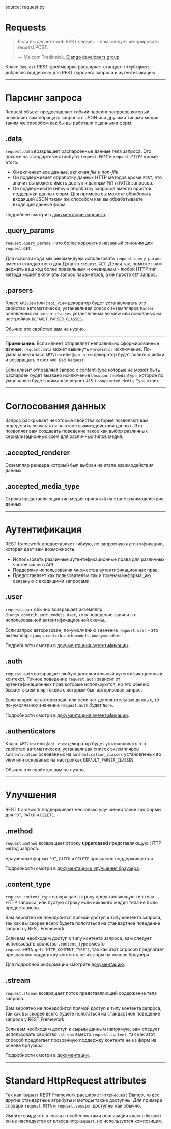 source: request.py

# Requests

> Если вы делаете web REST сервис ... вам следует игнорировать request.POST.
>
> &mdash; Malcom Tredinnick, [Django developers group][cite]

Класс `Request` REST фреймворка расширяет стандарт `HttpRequest`, добавляя поддержку для REST парсинга запроса и аутентификацию.

---

# Парсинг запроса

Request объект предоставляет гибкий парсинг запросов который позволяет вам обращать запросы с JSON или другими типами медия таким же способом как бы вы работали с данными форм.

## .data

`request.data` возвращает распарсенные данные тела запроса. Это похоже на стандартные атрибуты `request.POST` и `request.FILES` кроме этого:

* Он включает все данные, включая *file и non-file*
* Он поддерживает обработку данных HTTP методов кроме `POST`, что значит вы можете иметь доступ к данным `PUT` и `PATCH` запросов.
* Он поддерживате гибкую обработку запросов вместо простой поддержки данных форм. Для примера вы можете обработать входящий JSON таким же способом как вы обрабатываете входящие данные форм.

Подробнее смотри в [документации парсинга][parsers documentation].

## .query_params

`request.query_params` - это более корректно названый синоним для `request.GET`.

Для ясности кода мы рекомендуем использовать `request.query_params` вместо стандартного для Джанго `request.GET`. Делая так, поможет вам держать ваш код более правильным и очевидным - любой HTTP тип метода может включать запрос параметров, а не просто `GET` запрос.

## .parsers

Класс `APIView` или `@api_view` декоратор будет устанавливать это свойство автоматически, устанавливая список экземпляров `Parser` основанных на `parser_classes` установленых во view или основаных на настройках `DEFAULT_PARSER_CLASSES`.

Обычно это свойство вам не нужно.

---

**Примечание:** Если клиент отправляет неправильно сформированные данные, `request.data` может выкинуть `ParseError` исключение. По-умолчанию класс `APIView` или `@api_view` декоратор будет ловить ошибки и возвращать ответ `400 Bad Request`.

Если клиент отправляет запрос с content-type которые не может быть распарсен будет вызвано исключение `UnsupportedMediaType`, которое по умолчанию будет поймано и вернет `415 Unsupported Media Type` ответ.

---

# Соглосования данных

Запрос раскрывает некоторые свойства которые позволяют вам определить результаты на этапе взаимодействия данных. Это позволяет вам создавать поведение такое как выбор различных сериализационных схем для различных типов медия.

## .accepted_renderer

Экземпляр рендера который был выбран на этапе взаимодействия данных

## .accepted_media_type

Строка представляющая тип медия принятый на этапе взаимодействия данных.

---

# Аутентификация

REST framework предоставляет гибкую, по запросную аутентификацию, которая дает вам возможность:

* Использовать различные аутентификационные права для различных частей вашего API
* Поддержку использования множества аутентификационных прав.
* Предоставляет как пользователям так и токенам информацию связаную с входящими запросами.

## .user

`request.user` обычно возвращает экземпляр `django.contrib.auth.models.User`, хотя поведение зависит от использованной аутентификационной схемы.

Если запрос авторизован, по-умолчанию значение `request.user` - это экземпляр `django.contrib.auth.models.AnonymousUser`.

Подробности смотри в [документациия аутентификации][authentication documentation].

## .auth

`request.auth` возвращает любую дополнительный аутентификационный контекст. Точное поведение `request.auth` зависит от аутентификационных прав которые используются, но это обычно бывает экземпляр токена с которым был авторизован запрос.

Если запрос не авторизован или если нет дополнительных данных, то по-умолчанию значение `request.auth` будет `None`.

Подробности смотри в [документациия аутентификации][authentication documentation].

## .authenticators

Класс `APIView` или `@api_view` декоратор будет устанавливать это свойство автоматически, устанавливая список экземпляров `Authentication` основанных на `authentication_classes` установленых во view или основаных на настройках `DEFAULT_PARSER_CLASSES`.

Обычно это свойство вам не нужно.

---

# Улучшения

REST framework поддерживает несколько улучшений такие как формы для `PUT`, `PATCH` и `DELETE`.

## .method

`request.method` возвращает строку **uppercased** представляющую HTTP метод запроса.

Браузерные формы `PUT`, `PATCH` и `DELETE` прозрачно поддерживаются.

Подробности смотри в [документации к улучшения браузера][browser enhancements documentation].

## .content_type

`request.content_type` возвращает строку представляющую тип тела HTTP запроса, или пустую строку если никакого медия типа не было предоставлено.

Вам вероятно не понадобится прямой доступ к типу контента запроса, так как вы скорее всего будете пологаться на стандартное поведение запроса у REST Fremework.

Если вам необходим доступ к типу контента запроса, вам следует использовать свойство `.content_type` вместо `request.META.get('HTTP_CONTENT_TYPE')`, так как этот спрособ предлагает прозрачную поддержку контента не из форм на основе браузера.

Для подробной информации смотрите [документацию][browser enhancements documentation].

## .stream

`request.stream` возвращает поток представляющий содержание тела запроса.

Вам вероятно не понадобится прямой доступ к типу контента запроса, так как вы скорее всего будете пологаться на стандартное поведение запроса у REST Fremework.

Если вам необходим доступ к сырым данным напрямую, вам следует использовать свойство `.stream` вместо `request.content`, так как этот спрособ предлагает прозрачную поддержку контента не из форм на основе браузера.

Подробности смотри в [документации][browser enhancements documentation].

---

# Standard HttpRequest attributes

Так как `Request` REST Framework расширяет `HttpRequest` Django, то все другие стандартные атрибуты и методы также доступны. Для примера словари `request.META` и `request.session` доступны как обычно.

Имейте ввиду что в связи с особенностями реализации класса `Request` он не наследуется от класса `HttpRequest`, но используется композиция.


[cite]: https://groups.google.com/d/topic/django-developers/dxI4qVzrBY4/discussion
[parsers documentation]: parsers.md
[authentication documentation]: authentication.md
[browser enhancements documentation]: ../topics/browser-enhancements.md

